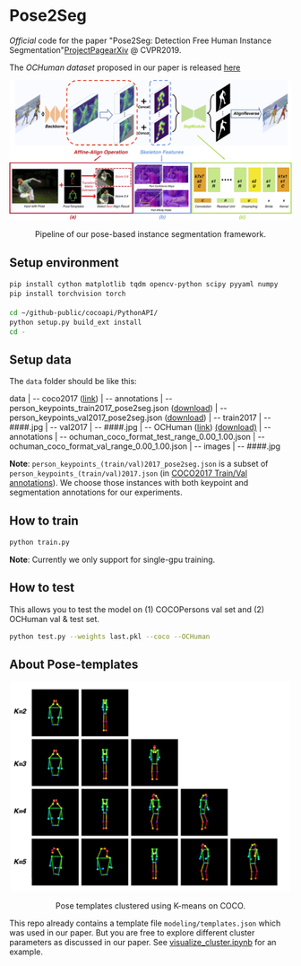 # Pose2Seg

*Official* code for the paper "Pose2Seg: Detection Free Human Instance Segmentation"[ProjectPage](http://www.liruilong.cn/Pose2Seg/index.html)[arXiv](https://arxiv.org/abs/1803.10683) @ CVPR2019.

The *OCHuman dataset* proposed in our paper is released [here](https://github.com/liruilong940607/OCHumanApi)

<div align="center">
<img src="figures/pipeline.jpg" width="1000px"/>
<p> Pipeline of our pose-based instance segmentation framework.</p>
</div>

## Setup environment

``` bash
pip install cython matplotlib tqdm opencv-python scipy pyyaml numpy
pip install torchvision torch

cd ~/github-public/cocoapi/PythonAPI/
python setup.py build_ext install
cd -
```

## Setup data

The `data` folder should be like this:

data
 | -- coco2017 ([link](http://cocodataset.org/))
         | -- annotations
                 | -- person_keypoints_train2017_pose2seg.json ([download](https://github.com/liruilong940607/Pose2Seg/releases/download/data/person_keypoints_train2017_pose2seg.json))
                 | -- person_keypoints_val2017_pose2seg.json ([download](https://github.com/liruilong940607/Pose2Seg/releases/download/data/person_keypoints_val2017_pose2seg.json))
         | -- train2017
                 | -- ####.jpg
         | -- val2017
                 | -- ####.jpg
 | -- OCHuman ([link](https://github.com/liruilong940607/OCHumanApi)) [(download)](([download](https://cg.cs.tsinghua.edu.cn/dataset/form.html?dataset=ochuman)))
         | -- annotations
                 | -- ochuman_coco_format_test_range_0.00_1.00.json 
                 | -- ochuman_coco_format_val_range_0.00_1.00.json 
         | -- images
                 | -- ####.jpg
                 
**Note**: 
`person_keypoints_(train/val)2017_pose2seg.json` is a subset of `person_keypoints_(train/val)2017.json` (in [COCO2017 Train/Val annotations](http://images.cocodataset.org/annotations/annotations_trainval2017.zip)). We choose those instances with both keypoint and segmentation annotations for our experiments.

## How to train

``` bash
python train.py
```

**Note**: Currently we only support for single-gpu training.

## How to test

This allows you to test the model on (1) COCOPersons val set and (2) OCHuman val & test set.

``` bash
python test.py --weights last.pkl --coco --OCHuman
```

## About Pose-templates

<div align="center">
<img src="figures/pose_templates.png" width="500px"/>
<p> Pose templates clustered using K-means on COCO.</p>
</div>

This repo already contains a template file `modeling/templates.json` which was used in our paper. But you are free to explore different cluster parameters as discussed in our paper. See [visualize_cluster.ipynb](visualize_cluster.ipynb) for an example.





